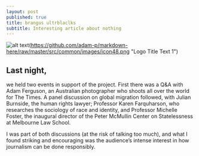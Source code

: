 ```yaml
---
layout: post
published: true
title: brangus ultrblaclks
subtitle: Interesting article about nothing
---
```


![alt text](#)(https://github.com/adam-p/markdown-here/raw/master/src/common/images/icon48.png "Logo Title Text 1")


## Last night, 
we held two events in support of the project. First there was a Q&A with Adam Ferguson, an Australian photographer who shoots all over the world for The Times. A panel discussion on global migration followed, with Julian Burnside, the human rights lawyer; Professor Karen Farquharson, who researches the sociology of race and identity, and Professor Michelle Foster, the inaugural director of the Peter McMullin Center on Statelessness at Melbourne Law School.

I was part of both discussions (at the risk of talking too much), and what I found striking and encouraging was the audience’s intense interest in how journalism can be done responsibly.

